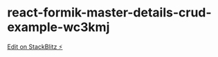 # react-formik-master-details-crud-example-wc3kmj

[Edit on StackBlitz ⚡️](https://stackblitz.com/edit/react-formik-master-details-crud-example-wc3kmj)
